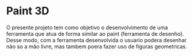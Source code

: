 # Paint 3D

O presente projeto tem como objetivo o desenvolvimento de uma ferramenta que atua de forma similar ao paint (ferramenta de desenho).
Desse modo, com a ferramenta desenvolvida o usuario podera desenhar não so a mão livre, mas tambem poera fazer uso de figuras geometricas.
